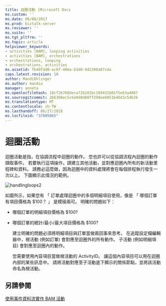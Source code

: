 ```yaml
---
title: 迴圈活動 |Microsoft Docs
ms.custom: ''
ms.date: 06/08/2017
ms.prod: biztalk-server
ms.reviewer: ''
ms.suite: ''
ms.tgt_pltfrm: ''
ms.topic: article
helpviewer_keywords:
- activities [BAM], looping activities
- activities [BAM], orchestrations
- orchestrations, looping
- orchestrations, activities
ms.assetid: fb40fdd0-ac8f-486a-b3d0-9d2200a87cda
caps.latest.revision: 10
author: MandiOhlinger
ms.author: mandia
manager: anneta
ms.openlocfilehash: 18cf2b768deca72b281bc189431b01f5e63a4887
ms.sourcegitcommit: 266308ec5c6a9d8d80ff298ee6051b4843c5d626
ms.translationtype: MT
ms.contentlocale: zh-TW
ms.lasthandoff: 06/27/2018
ms.locfileid: "37005065"
---
```

# <a name="looping-activities"></a>迴圈活動
迴圈活動是指，在協調流程中迴圈的動作。 您也許可以從協調流程內迴圈的動作擷取事件。 若要執行這項操作，請建立其他活動，並對應迴圈內所有的新活動里程碑和資料。 請務必這麼做，因為迴圈中的資料處理將會在每個排程執行發生一次以上。 下圖顯示此情況的範例。  
  
 ![](../core/media/handlingloops2.gif "handlingloops2")  
  
 如圖所示，如果您有 「 訂單處理迴圈中的多個明細項目使用，像是 「 哪個訂單有項目價格為 $100？ 」 是模稜兩可。 明確的問題如下：  
  
- 哪個訂單的明細項目價格為 $100?  
  
- 哪個訂單的總計/最小/最大項目價格為 $100?  
  
  建立明確的問題必須將明細項目與訂單當做兩回事來思考。 在追蹤設定檔編輯器中，根活動 (例如訂單) 會對應至迴圈外的所有動作。 子活動 (例如明細項目) 會對應至迴圈內的動作。  
  
  您需要使用內容項目當做根活動的 ActivityID。 讓這個內容項目可以用在迴圈內部的某些訊息中。 請將活動對應至子活動底下顯示的關係節點，並將該活動命名為根活動。  
  
## <a name="see-also"></a>另請參閱  
 [使用事件資料流實作 BAM 活動](../core/implementing-bam-activities-with-event-streams.md)